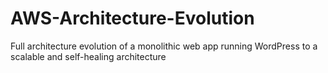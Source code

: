 # AWS-Architecture-Evolution
 Full architecture evolution of a monolithic web app running WordPress to a scalable and self-healing architecture
